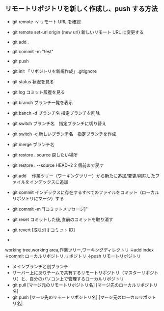 ## リモートリポジトリを新しく作成し、push する方法

- git remote -v リモート URL を確認
- git remote set-url origin {new url} 新しいリモート URL に変更する
- git add .
- git commit -m "test"
- git push

- git init 「リポジトリを新規作成」.gitignore
- git status 状況を見る
- git log コミット履歴を見る
- git branch ブランチ一覧を表示
- git banch -d ブランチ名 指定ブランチを削除
- git switch ブランチ名　指定ブランチに切り替え
- git switch -c 新しいブランチ名　指定ブランチを作成
- git merge ブランチ名
- git restore . source 戻したい場所
- git restore . --source HEAD~2 2 個前まで戻す
- git add 　作業ツリー（ワーキングツリー）から新たに追加/変更/削除したファイルをインデックスに追加
- git commit インデックスに存在するすべてのファイルをコミット（ローカルリポジトリにマージ）する
- git commit -m "[コミットメッセージ]"
- git reset コミットした後,直前のコミットを取り消す
- git revert [取り消すコミット ID]
-

working tree,working area,作業ツリー,ワーキングディレクトリ
↓add
index
↓commit
ローカルリポジトリ,リポジトリ
↓push
リモートリポジトリ

- メインブランチと別ブランチ
- サーバー上にありチームで共有するリモートリポジトリ（マスターリポジトリ）と、自分のパソコン上で管理するローカルリポジトリ
- git pull [マージ元のリモートリポジトリ名] [マージ先のローカルリポジトリ名]
- git push [マージ先のリモートリポジトリ名] [マージ元のローカルリポジトリ名]
